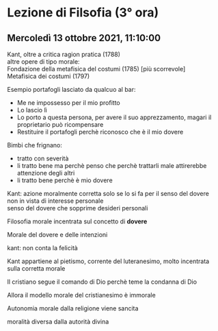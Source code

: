 # Lezione di Filsofia (3° ora) 
## Mercoledì 13 ottobre 2021, 11:10:00

Kant, oltre a critica ragion pratica (1788)  
altre opere di tipo morale:  
Fondazione della metafisica del costumi (1785) [più scorrevole]  
Metafisica dei costumi (1797)  
  

Esempio portafogli lasciato da qualcuo al bar:  

* Me ne impossesso per il mio profitto  
* Lo lascio lì  
* Lo porto a questa persona, per avere il suo apprezzamento, magari il proprietario può ricompensare  
* Restituire il portafogli perchè riconosco che è il mio dovere  
  

Bimbi che frignano:  

* tratto con severità  
* li tratto bene ma perchè penso che perchè trattarli male attirerebbe attenzione degli altri  
* li tratto bene perchè è mio dovere  
  

Kant: azione moralmente corretta solo se lo si fa per il senso del dovere  
non in vista di interesse personale  
senso del dovere che sopprime desideri personali  
  

Filosofia morale incentrata sul concetto di **dovere**  
  

Morale del dovere e delle intenzioni

kant: non conta la felicità

Kant appartiene al pietismo, corrente del luteranesimo, molto incentrata sulla corretta morale

Il cristiano segue il comando di Dio perchè teme la condanna di Dio

Allora il modello morale del cristianesimo è immorale 


Autonomia morale dalla religione viene sancita


moralità diversa dalla autorità divina
<!--stackedit_data:
eyJoaXN0b3J5IjpbLTM1ODE0OTEyN119
-->